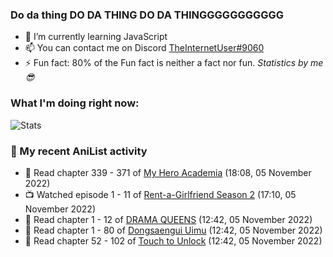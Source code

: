 ### Do da thing DO DA THING DO DA THINGGGGGGGGGGG

<!-- **TheInternetUser0/TheInternetUser0** is a ✨ _special_ ✨ repository because its `README.md` (this file) appears on your GitHub profile. -->


- 🌱 I’m currently learning JavaScript
- 📫 You can contact me on Discord [TheInternetUser#9060](https://discord.com/users/534117072796385300)
- ⚡ Fun fact: 80% of the Fun fact is neither a fact nor fun. _Statistics by me 😎_

### What I'm doing right now:
![Stats](https://discord.c99.nl/widget/theme-3/534117072796385300.png)

### 🌸 My recent AniList activity

<!-- ANILIST_ACTIVITY:start -->

-   📖 Read chapter 339 - 371 of [My Hero Academia](https://anilist.co/manga/85486) (18:08, 05 November 2022)
-   📺 Watched episode 1 - 11 of [Rent-a-Girlfriend Season 2](https://anilist.co/anime/124410) (17:10, 05 November 2022)
-   📖 Read chapter 1 - 12 of [DRAMA QUEENS](https://anilist.co/manga/131769) (12:42, 05 November 2022)
-   📖 Read chapter 1 - 80 of [Dongsaengui Uimu](https://anilist.co/manga/128768) (12:42, 05 November 2022)
-   📖 Read chapter 52 - 102 of [Touch to Unlock](https://anilist.co/manga/121506) (12:42, 05 November 2022)

<!-- ANILIST_ACTIVITY:end -->
